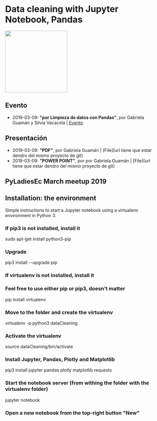 # Data cleaning with Jupyter Notebook, Pandas

<img src="https://raw.githubusercontent.com/pyladies-ecuador/pyladies-ec-kit/master/assets/logos/logo-map-ec.jpg" height="200"> 

## Evento 
* 2019-03-09: **"por Limpieza de datos con Pandas"**, por Gabriela Guamán y Silvia Vacacela | [Evento](https://www.meetup.com/pyladiesEc/events/259074450/)

## Presentación
* 2019-03-09: **"PDF"**,  por Gabriela Guamán  | [File](url tiene que estar dendro del mismo proyecto de git)
* 2019-03-09: **"POWER POINT"**, por  por Gabriela Guamán  | [File](url tiene que estar dendro del mismo proyecto de git)

## PyLadiesEc March meetup 2019
## Installation: the environment
Simple instructions to start a Jupyter notebook using a virtualenv environment in Python 3.

### If pip3 is not installed, install it
sudo apt-get install python3-pip

### Upgrade
pip3 install --upgrade pip

### If virtualenv is not installed, install it
### Feel free to use either pip or pip3, doesn't matter
pip install virtualenv

### Move to the folder and create the virtualenv
virtualenv -p python3 dataCleaning

### Activate the virtualenv
source dataCleaning/bin/activate

### Install Jupyter, Pandas, Plotly and Matplotlib
pip3 install jupyter pandas plotly matplotlib requests

### Start the notebook server (from withing the folder with the virtualenv folder)
jupyter notebook

### Open a new notebook from the top-right button "New"
